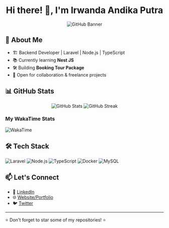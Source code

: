 <h1 align="center">Hi there! 👋, I'm Irwanda Andika Putra</h1>

<p align="center">
  <img src="https://storage-r2.irwandandka.my.id/cool-background%20(3).png" alt="GitHub Banner">
</p>

## 🚀 About Me
- 🏗️ Backend Developer | Laravel | Node.js | TypeScript
- 📚 Currently learning **Nest JS**
- 🛠️ Building **Booking Tour Package**
- 🎯 Open for collaboration & freelance projects

## 📊 GitHub Stats
<p align="center">
  <img src="https://github-readme-stats.vercel.app/api?username=irwandandka&show_icons=true&theme=tokyonight" alt="GitHub Stats">
  <img src="https://github-readme-streak-stats.herokuapp.com/?user=irwandandka&theme=tokyonight" alt="GitHub Streak">
</p>

### My WakaTime Stats
![WakaTime](https://github-readme-stats.vercel.app/api/wakatime?username=irwandandka)

## 🛠️ Tech Stack
![Laravel](https://img.shields.io/badge/Laravel-red?style=for-the-badge&logo=laravel&logoColor=white)
![Node.js](https://img.shields.io/badge/Node.js-green?style=for-the-badge&logo=node.js&logoColor=white)
![TypeScript](https://img.shields.io/badge/TypeScript-blue?style=for-the-badge&logo=typescript&logoColor=white)
![Docker](https://img.shields.io/badge/Docker-blue?style=for-the-badge&logo=docker&logoColor=white)
![MySQL](https://img.shields.io/badge/MySQL-00758f?style=for-the-badge&logo=mysql&logoColor=white)

## 📫 Let's Connect
- 🔗 [LinkedIn](https://linkedin.com/in/irwanda-andika-putra-4911871ba)
- 🌐 [Website/Portfolio](https://apilaravel.irwandandka.my.id)
- 🐦 [Twitter](https://twitter.com/[username])

---
⭐️ Don't forget to star some of my repositories! ⭐️
